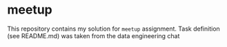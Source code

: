 # meetup
This repository contains my solution for `meetup` assignment. Task definition (see README.md) was taken from the data engineering chat
